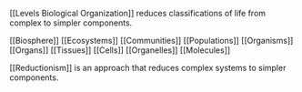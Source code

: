 [[Levels Biological Organization]] reduces classifications of life from complex to simpler components.

[[Biosphere]]
[[Ecosystems]]
[[Communities]]
[[Populations]]
[[Organisms]]
[[Organs]]
[[Tissues]]
[[Cells]]
[[Organelles]]
[[Molecules]]

[[Reductionism]] is an approach that reduces complex systems to simpler components.

